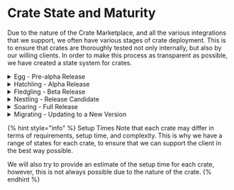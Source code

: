 # Crate State and Maturity

Due to the nature of the Crate Marketplace, and all the various integrations that we support, we often have various stages of crate deployment. This is to ensure that crates are thoroughly tested not only internally, but also by our willing clients. In order to make this process as transparent as possible, we have created a state system for crates.

<details>

<summary>Egg - Pre-alpha Release</summary>

This is the initial state of a crate. It is the equivalent of a pre-alpha release. It is generally not recommended to use these crates in production.

We will often create crates in this state to show what is actively being worked on, and to get feedback from our clients to ensure we are working on the right things.

</details>

<details>

<summary>Hatchling - Alpha Release</summary>

This is the first stage of a crate that is ready for testing, but still considered alpha. It is not recommended to use these crates in production.

This state will often be used when we are doing internal testing, or the crate was made for a very specific purpose/requirement and is being tested directly with the requesting client.

</details>

<details>

<summary>Fledgling - Beta Release</summary>

This is the second stage of a crate that is ready for testing, and is the equivalent of a beta release.

At this stage, it is recommended to use client discretion when using these crates in production.

This state will often be used when we have moved on from internal testing and believe that the crate is ready for wider testing, but still needs to be tested in a production environment rather than our sandbox environments.

The ROC team will support this crate in this state.

</details>

<details>

<summary>Nestling - Release Candidate</summary>

This is the third stage of a crate that is ready for production, and is the equivalent of a release candidate.

At this stage, it is still recommended to use discretion when using these crates in production, however they have gone through vigorous testing in various environments and are considered stable.

This state will often be used when we have moved on from a smaller range of clients testing the crate, and are now ready to release it to a wider audience with potentially more complex environments.

The ROC team will support this crate in this state.

</details>

<details>

<summary>Soaring - Full Release</summary>

This is the final stage of a crate that is ready for production, and is the equivalent of a full release.

At this stage, the crate is considered stable and ready for production use.

The ROC team will support this crate in this state.

</details>

<details>

<summary>Migrating - Updating to a New Version</summary>

This is the state where a crate has been updated to a new version, but the older version is still available for clients to use.

This state will often be used when we have made a breaking change to a crate, and we want to ensure that clients have time to migrate to the new version before we remove the old version.

The ROC team will support this crate in this state.

</details>

{% hint style="info" %}
Setup Times Note that each crate may differ in terms of requirements, setup time, and complexity. This is why we have a range of states for each crate, to ensure that we can support the client in the best way possible.

We will also try to provide an estimate of the setup time for each crate, however, this is not always possible due to the nature of the crate.
{% endhint %}
